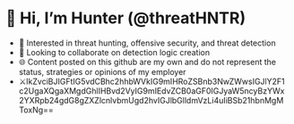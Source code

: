 # 👋 Hi, I’m Hunter (@threatHNTR)
- 👀 Interested in threat hunting, offensive security, and threat detection
- 💞️ Looking to collaborate on detection logic creation
- 🌐 Content posted on this github are my own and do not represent the status, strategies or opinions of my employer
- ⚔️IkZvciBJIGFtIG5vdCBhc2hhbWVkIG9mIHRoZSBnb3NwZWwsIGJlY2F1c2UgaXQgaXMgdGhlIHBvd2VyIG9mIEdvZCB0aGF0IGJyaW5ncyBzYWx2YXRpb24gdG8gZXZlcnlvbmUgd2hvIGJlbGlldmVzLi4uIiBSb21hbnMgMToxNg==
<!---
threatHNTR/threatHNTR is a ✨ special ✨ repository because its `README.md` (this file) appears on your GitHub profile.
You can click the Preview link to take a look at your changes.
--->

